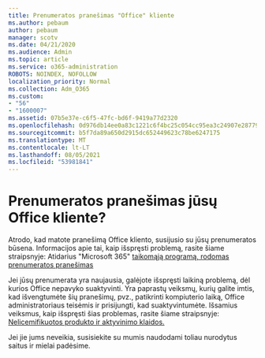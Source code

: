 ```yaml
---
title: Prenumeratos pranešimas "Office" kliente
ms.author: pebaum
author: pebaum
manager: scotv
ms.date: 04/21/2020
ms.audience: Admin
ms.topic: article
ms.service: o365-administration
ROBOTS: NOINDEX, NOFOLLOW
localization_priority: Normal
ms.collection: Adm_O365
ms.custom:
- "56"
- "1600007"
ms.assetid: 07b5e37e-c6f5-47fc-bd6f-9419a77d2320
ms.openlocfilehash: 0d976db14ee0a83c1221c6f4bc25c054cc95ea3c24907e2877988c3e0648d70b
ms.sourcegitcommit: b5f7da89a650d2915dc652449623c78be6247175
ms.translationtype: MT
ms.contentlocale: lt-LT
ms.lasthandoff: 08/05/2021
ms.locfileid: "53981841"
---
```

# <a name="subscription-notice-in-your-office-client"></a>Prenumeratos pranešimas jūsų Office kliente?

Atrodo, kad matote pranešimą Office kliento, susijusio su jūsų prenumeratos būsena. Informacijos apie tai, kaip išspręsti problemą, rasite šiame straipsnyje: Atidarius "Microsoft 365" [taikomąją programą, rodomas prenumeratos pranešimas](https://support.office.com/article/A-subscription-notice-appears-when-I-open-an-Office-365-application-4cabe32c-f594-4c0e-9191-3d3ade10cceb.aspx)
  
Jei jūsų prenumerata yra naujausia, galėjote išspręsti laikiną problemą, dėl kurios Office nepavyko suaktyvinti. Yra paprastų veiksmų, kurių galite imtis, kad išvengtumėte šių pranešimų, pvz., patikrinti kompiuterio laiką, Office administratoriaus teisėmis ir prisijungti, kad suaktyvintumėte. Išsamius veiksmus, kaip išspręsti šias problemas, rasite šiame straipsnyje: [Nelicemifikuotos produkto ir aktyvinimo klaidos.](https://support.office.com/article/Unlicensed-Product-and-activation-errors-in-Office-0d23d3c0-c19c-4b2f-9845-5344fedc4380.aspx)
  
Jei jie jums neveikia, susisiekite su mumis naudodami toliau nurodytus saitus ir mielai padėsime.
